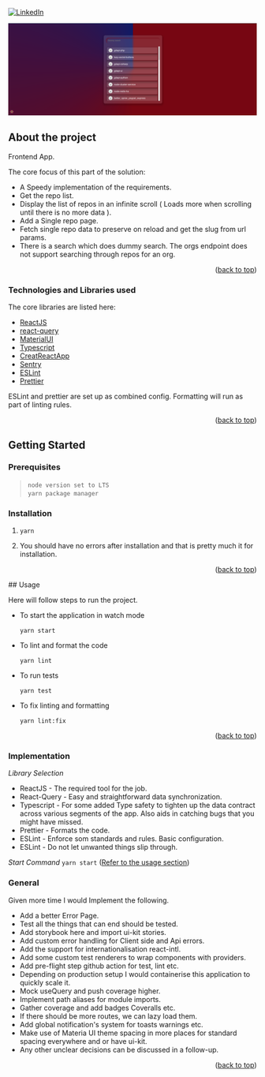 <div id="top"></div>

[![LinkedIn][linkedin-shield]][linkedin-url]

<img src="screen.png">

## About the project

Frontend App.

The core focus of this part of the solution:
- A Speedy implementation of the requirements.
- Get the repo list.
- Display the list of repos in an infinite scroll ( Loads more when scrolling until there is no more data ).
- Add a Single repo page.
- Fetch single repo data to preserve on reload and get the slug from url params.
- There is a search  which does dummy search. The orgs endpoint does not support searching through repos for an org.

<p align="right">(<a href="#top">back to top</a>)</p>


### Technologies and Libraries used

The core libraries are listed here:

* [ReactJS](https://reactjs.org/)
* [react-query](https://react-query.tanstack.com/)
* [MaterialUI](https://mui.com/)
* [Typescript](https://www.typescriptlang.org/)
* [CreatReactApp](https://create-react-app.dev/)
* [Sentry](https://sentry.io/)
* [ESLint](https://eslint.org/)
* [Prettier](https://prettier.io/)

ESLint and prettier are set up as combined config. Formatting will run as part of linting rules.

<p align="right">(<a href="#top">back to top</a>)</p>

## Getting Started

### Prerequisites
>`node version set to LTS`  
`yarn package manager`

### Installation

1. ```shell
   yarn
   ```
2. You should have no errors after installation and that is pretty much it for installation.

<p align="right">(<a href="#top">back to top</a>)</p>


<div id="usage"></div>
## Usage

Here will follow steps to run the project.
* To start the application in watch mode
    ```shell
    yarn start
    ```
* To lint and format the code
    ```shell
    yarn lint
    ```
* To run tests
    ```shell
    yarn test
    ```
* To fix linting and formatting
    ```shell
    yarn lint:fix
    ```

<p align="right">(<a href="#top">back to top</a>)</p>

### Implementation

_Library Selection_
* ReactJS - The required tool for the job.
* React-Query - Easy and straightforward data synchronization.
* Typescript - For some added Type safety to tighten up the data contract across various segments of the app. Also aids in catching
  bugs that you might have missed.
* Prettier - Formats the code.
* ESLint - Enforce som standards and rules. Basic configuration.
* ESLint - Do not let unwanted things slip through.

_Start Command_ `yarn start` (<a href="#usage">Refer to the usage section</a>)

### General
Given more time I would Implement the following.
* Add a better Error Page.
* Test all the things that can end should be tested.
* Add storybook here and import ui-kit stories.
* Add custom error handling for Client side and Api errors.
* Add the support for internationalisation react-intl.
* Add some custom test renderers to wrap components with providers.
* Add pre-flight step github action for test, lint etc.
* Depending on production setup I would containerise this application to quickly scale it.
* Mock useQuery and push coverage higher.
* Implement path aliases for module imports.
* Gather coverage and add badges Coveralls etc.
* If there should be more routes, we can lazy load them.
* Add global notification's system for toasts warnings etc.
* Make use of Materia UI theme spacing in more places for standard spacing everywhere and or have ui-kit.
* Any other unclear decisions can be discussed in a follow-up.

<p align="right">(<a href="#top">back to top</a>)</p>


[linkedin-shield]: https://img.shields.io/badge/-LinkedIn-black.svg?style=for-the-badge&logo=linkedin&colorB=555
[linkedin-url]: https://www.linkedin.com/in/jahil-khalfe/

